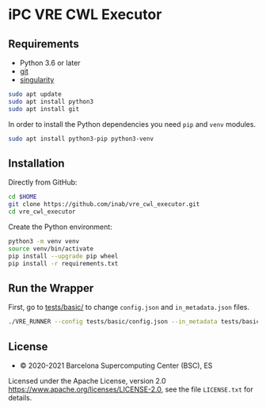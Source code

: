 # iPC VRE CWL Executor

## Requirements

- Python 3.6 or later
- [git](https://git-scm.com/downloads)
- [singularity](https://sylabs.io/singularity/)

```bash
sudo apt update
sudo apt install python3
sudo apt install git
```
 
In order to install the Python dependencies you need `pip` and `venv` modules.

```bash
sudo apt install python3-pip python3-venv
```

## Installation

Directly from GitHub:
```bash
cd $HOME
git clone https://github.com/inab/vre_cwl_executor.git
cd vre_cwl_executor
```

Create the Python environment:

```bash
python3 -m venv venv
source venv/bin/activate
pip install --upgrade pip wheel
pip install -r requirements.txt
```

## Run the Wrapper

First, go to [tests/basic/](https://github.com/inab/vre_cwl_executor/tree/master/tests/basic) to change `config.json` and `in_metadata.json` files.

```bash
./VRE_RUNNER --config tests/basic/config.json --in_metadata tests/basic/in_metadata.json --out_metadata out_metadata.json --log_file VRE_RUNNER.log
```

## License
* © 2020-2021 Barcelona Supercomputing Center (BSC), ES

Licensed under the Apache License, version 2.0 <https://www.apache.org/licenses/LICENSE-2.0>, see the file `LICENSE.txt` for details.

